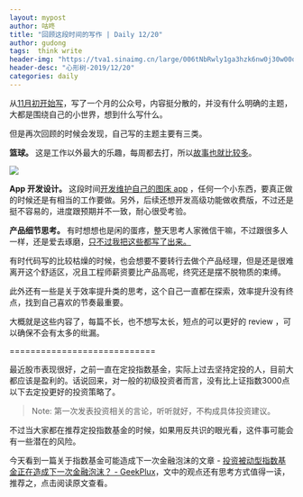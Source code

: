 ```yaml
---
layout: mypost
author: 咕咚
title: "回顾这段时间的写作 | Daily 12/20"
author: gudong
tags:  think write
header-img: "https://tva1.sinaimg.cn/large/006tNbRwly1ga3hzk6nw0j30w00o0jvs.jpg"
header-desc: "心形树-2019/12/20"
categories: daily
---
```


从[11月初开始写](https://mp.weixin.qq.com/s/cTIKo4A8l3Kf45caeh1SyA)，写了一个月的公众号，内容挺分散的，并没有什么明确的主题，大都是围绕自己的小世界，想到什么写什么。

但是再次回顾的时候会发现，自己写的主题主要有三类。

**篮球。** 这是工作以外最大的乐趣，每周都去打，所以[故事也就比较多](https://mp.weixin.qq.com/s/2X330QoyDlo6dErHlqfIHA)。

![](https://tva1.sinaimg.cn/large/006tNbRwly1ga3iqkappcj31400u0dlk.jpg)

**App 开发设计。** 这段时间[开发维护自己的图床 app](https://mp.weixin.qq.com/s/Ax2SADCfyhJlF1Lwjfewxg) ，任何一个小东西，要真正做的时候还是有相当的工作要做。另外，后续还想开发高级功能做收费版，不过还是挺不容易的，进度跟预期并不一致，耐心很受考验。

**产品细节思考。** 有时想想也是闲的蛋疼，整天思考人家微信干嘛，不过跟很多人一样，还是爱去琢磨，[只不过我把这些都写了出来。](https://mp.weixin.qq.com/s/5LmPLSSaMqirjRU7uMF2Pg)

有时代码写的比较枯燥的时候，也会想要不要转行去做个产品经理，但是还是很难离开这个舒适区，况且工程师薪资要比产品高呢，终究还是摆不脱物质的束缚。

此外还有一些是关于效率提升类的思考，这个自己一直都在探索，效率提升没有终点，找到自己喜欢的节奏最重要。

大概就是这些内容了，每篇不长，也不想写太长，短点的可以更好的 review ，可以确保不会有太多的纰漏。

============================

最近股市表现很好，之前一直在定投指数基金，实际上过去坚持定投的人，目前大都应该是盈利的。话说回来，对一般的初级投资者而言，没有比上证指数3000点以下去定投更好的投资策略了。

> Note: 第一次发表投资相关的言论，听听就好，不构成具体投资建议。

不过当大家都在推荐定投指数基金的时候，如果用反共识的眼光看，这件事可能会有一些潜在的风险。

今天看到一篇关于指数基金可能造成下一次金融泡沫的文章 - [投资被动型指数基金正在造成下一次金融泡沫？ \- GeekPlux](https://geekplux.com/2019/12/17/passive-investing-stock-market-bubble-etf/)，文中的观点还有思考方式值得一读，推荐之，点击阅读原文查看。